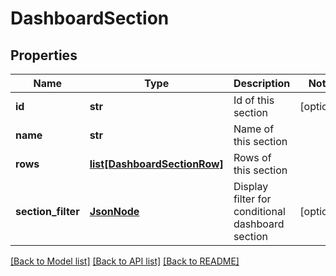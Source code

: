 # DashboardSection

## Properties
Name | Type | Description | Notes
------------ | ------------- | ------------- | -------------
**id** | **str** | Id of this section | [optional] 
**name** | **str** | Name of this section | 
**rows** | [**list[DashboardSectionRow]**](DashboardSectionRow.md) | Rows of this section | 
**section_filter** | [**JsonNode**](JsonNode.md) | Display filter for conditional dashboard section | [optional] 

[[Back to Model list]](../README.md#documentation-for-models) [[Back to API list]](../README.md#documentation-for-api-endpoints) [[Back to README]](../README.md)


